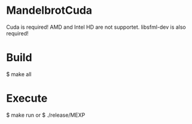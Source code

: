 # MandelbrotCuda

Cuda is required! AMD and Intel HD are not supportet.
libsfml-dev is also required!

# Build
$ make all

# Execute
$ make run
or
$ ./release/MEXP